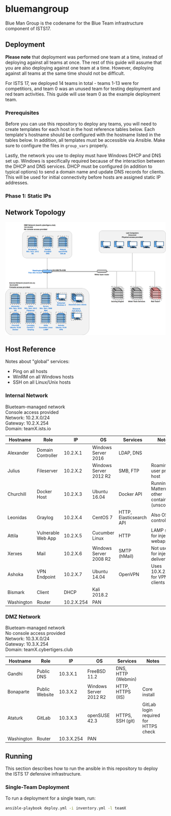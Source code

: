 # bluemangroup

Blue Man Group is the codename for the Blue Team infrastructure component of ISTS17.

## Deployment
**Please note** that deployment was performed one team at a time, instead of
deploying against all teams at once. The rest of this guide will assume that
you are also deploying against one team at a time. However, deploying against
all teams at the same time should not be difficult.

For ISTS 17, we deployed 14 teams in total - teams 1-13 were for competitiors,
and team 0 was an unused team for testing deployment and red team activities.
This guide will use team 0 as the example deployment team.

### Prerequisites
Before you can use this repository to deploy any teams, you will need to create
templates for each host in the host reference tables below. Each template's
hostname should be configured with the hostname listed in the tables below. In
addition, all templates must be accessible via Ansible. Make sure to configure
the files in `group_vars` properly.

Lastly, the network you use to deploy must have Windows DHCP and DNS set up.
Windows is specifically required because of the interaction between the DHCP
and DNS services. DHCP must be configured (in addition to typical options) to
send a domain name and update DNS records for clients. This will be used for
initial connectivity before hosts are assigned static IP addresses.

### Phase 1: Static IPs

## Network Topology
![ISTS 17 topology](network.png)

## Host Reference
Notes about "global" services:
- Ping on all hosts
- WinRM on all Windows hosts
- SSH on all Linux/Unix hosts

### Internal Network
Blueteam-managed network  
Console access provided  
Network: 10.2.X.0/24  
Gateway: 10.2.X.254  
Domain: teamX.ists.io  

| Hostname    | Role                | IP          | OS                      | Services                | Notes |
|-------------|---------------------|-------------|-------------------------|-------------------------|-------|
| Alexander   | Domain Controller   | 10.2.X.1    | Windows Server 2016     | LDAP, DNS               ||
| Julius      | Fileserver          | 10.2.X.2    | Windows Server 2012 R2  | SMB, FTP                | Roaming user profile host |
| Churchill   | Docker Host         | 10.2.X.3    | Ubuntu 16.04            | Docker API              | Running Mattermost, other containers (unscored) |
| Leonidas    | Graylog             | 10.2.X.4    | CentOS 7                | HTTP, Elasticsearch API | Also OSSEC controller |
| Attila      | Vulnerable Web App  | 10.2.X.5    | Cucumber Linux          | HTTP                    | LAMP stack for injects webapp |
| Xerxes      | Mail                | 10.2.X.6    | Windows Server 2008 R2  | SMTP (hMail)            | Not used for inject delivery |
| Ashoka      | VPN Endpoint        | 10.2.X.7    | Ubuntu 14.04            | OpenVPN                 | Uses 10.X.2.0/24 for VPN clients |
| Bismark     | Client              | DHCP        | Kali 2018.2             |                         ||
| Washington  | Router              | 10.2.X.254  | PAN                     |                         ||

### DMZ Network
Blueteam-managed network  
No console access provided  
Network: 10.3.X.0/24  
Gateway: 10.3.X.254  
Domain: teamX.cybertigers.club  

| Hostname    | Role                | IP          | OS                      | Services                | Notes |
|-------------|---------------------|-------------|-------------------------|-------------------------|-------|
| Gandhi      | Public DNS          | 10.3.X.1    | FreeBSD 11.2            | DNS, HTTP (Webmin)      ||
| Bonaparte   | Public Website      | 10.3.X.2    | Windows Server 2012 R2  | HTTP, HTTPS (IIS)       | Core install |
| Ataturk     | GitLab              | 10.3.X.3    | openSUSE 42.3           | HTTPS, SSH (git)        | GitLab login required for HTTPS check |
| Washington  | Router              | 10.3.X.254  | PAN                     |                         ||

## Running
This section describes how to run the ansible in this repository to deploy the
ISTS 17 defensive infrastructure.

### Single-Team Deployment
To run a deployment for a single team, run:
```bash
ansible-playbook deploy.yml -i inventory.yml -l teamX
```

